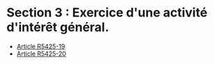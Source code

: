 #  Section 3 : Exercice d'une activité d'intérêt général.

* [Article R5425-19](./LEGIARTI000018524746.md)
* [Article R5425-20](./LEGIARTI000018524744.md)
